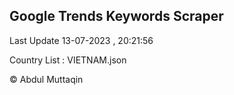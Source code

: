 

## Google Trends Keywords Scraper 
 
Last Update 13-07-2023 , 20:21:56

Country List :
VIETNAM.json



© Abdul Muttaqin 
